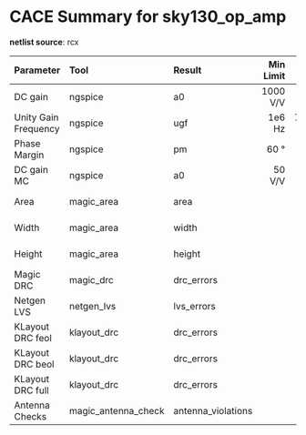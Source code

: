 
# CACE Summary for sky130_op_amp

**netlist source**: rcx

|      Parameter       |         Tool         |     Result      | Min Limit  |  Min Value   | Typ Target |  Typ Value   | Max Limit  |  Max Value   |  Status  |
| :------------------- | :------------------- | :-------------- | ---------: | -----------: | ---------: | -----------: | ---------: | -----------: | :------: |
| DC gain              | ngspice              | a0                   |        1000 V/V | 1635.030 V/V |          any | 3592.070 V/V |          any | 4725.170 V/V |   Pass ✅    |
| Unity Gain Frequency | ngspice              | ugf                  |          1e6 Hz | 7302760.000 Hz |          any | 11555800.000 Hz |          any | 17020100.000 Hz |   Pass ✅    |
| Phase Margin         | ngspice              | pm                   |            60 ° |   74.486 ° |          any |   80.121 ° |          any |   82.978 ° |   Pass ✅    |
| DC gain MC           | ngspice              | a0                   |          50 V/V | 85.553 V/V |          any | 714.391 V/V |          any | 4048.600 V/V |   Pass ✅    |
| Area                 | magic_area           | area                 |               ​ |          ​ |            ​ |          ​ |     9600 µm² | 6689.038 µm² |   Pass ✅    |
| Width                | magic_area           | width                |               ​ |          ​ |            ​ |          ​ |          any |  88.275 µm |   Pass ✅    |
| Height               | magic_area           | height               |               ​ |          ​ |            ​ |          ​ |          any |  75.775 µm |   Pass ✅    |
| Magic DRC            | magic_drc            | drc_errors           |               ​ |          ​ |            ​ |          ​ |            0 |          0 |   Pass ✅    |
| Netgen LVS           | netgen_lvs           | lvs_errors           |               ​ |          ​ |            ​ |          ​ |            0 |          0 |   Pass ✅    |
| KLayout DRC feol     | klayout_drc          | drc_errors           |               ​ |          ​ |            ​ |          ​ |            0 |          0 |   Pass ✅    |
| KLayout DRC beol     | klayout_drc          | drc_errors           |               ​ |          ​ |            ​ |          ​ |            0 |          0 |   Pass ✅    |
| KLayout DRC full     | klayout_drc          | drc_errors           |               ​ |          ​ |            ​ |          ​ |            0 |          0 |   Pass ✅    |
| Antenna Checks       | magic_antenna_check  | antenna_violations   |               ​ |          ​ |            ​ |          ​ |            0 |          0 |   Pass ✅    |

